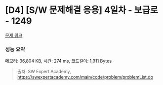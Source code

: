 # [D4] [S/W 문제해결 응용] 4일차 - 보급로 - 1249 

[문제 링크](https://swexpertacademy.com/main/code/problem/problemDetail.do?contestProbId=AV15QRX6APsCFAYD) 

### 성능 요약

메모리: 36,804 KB, 시간: 274 ms, 코드길이: 1,911 Bytes



> 출처: SW Expert Academy, https://swexpertacademy.com/main/code/problem/problemList.do